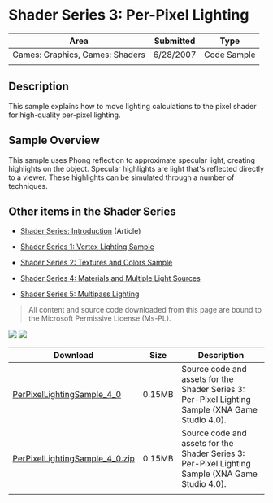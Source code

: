 # Shader Series 3: Per-Pixel Lighting

|Area|Submitted|Type|
|-|-|-|
Games: Graphics, Games: Shaders|6/28/2007|Code Sample
||||

## Description

This sample explains how to move lighting calculations to the pixel shader for high-quality per-pixel lighting.

## Sample Overview

This sample uses Phong reflection to approximate specular light, creating highlights on the object. Specular highlights are light that's reflected directly to a viewer. These highlights can be simulated through a number of techniques.

## Other items in the Shader Series

* [Shader Series: Introduction](https://github.com/simondarksidej/XNAGameStudio/wiki/Shader_Series_Introduction) (Article)

* [Shader Series 1: Vertex Lighting Sample](https://github.com/simondarksidej/XNAGameStudio/wiki/Shader_Series_1_Vertex_Lighting)

* [Shader Series 2: Textures and Colors Sample](https://github.com/simondarksidej/XNAGameStudio/wiki/Shader_Series_2_Textures_and_Colors)

* [Shader Series 4: Materials and Multiple Light Sources](https://github.com/simondarksidej/XNAGameStudio/wiki/Shader_Series_4_Materials_and_Multiple_Light_Sources)

* [Shader Series 5: Multipass Lighting](https://github.com/simondarksidej/XNAGameStudio/wiki/Shader_Series_5_Multipass_Lighting)

> All content and source code downloaded from this page are bound to the Microsoft Permissive License (Ms-PL).

![](https://github.com/simondarksidej/XNAGameStudio/blob/master/Images/XNA_Shader3_PerPixelLighting_01_small.jpg?raw=true)
![](https://github.com/simondarksidej/XNAGameStudio/blob/master/Images/XNA_Shader3_PerPixelLighting_02_small.jpg?raw=true)

Download | Size | Description
---|---|---|
[PerPixelLightingSample_4_0](https://github.com/simondarksidej/XNAGameStudio/tree/master/Samples/PerPixelLightingSample_4_0) | 0.15MB | Source code and assets for the Shader Series 3: Per-Pixel Lighting Sample (XNA Game Studio 4.0).
[PerPixelLightingSample_4_0.zip](https://github.com/simondarksidej/XNAGameStudioZips/tree/master/Samples/PerPixelLightingSample_4_0.zip) | 0.15MB | Source code and assets for the Shader Series 3: Per-Pixel Lighting Sample (XNA Game Studio 4.0).
||||
